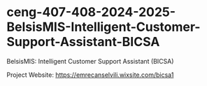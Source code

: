 # ceng-407-408-2024-2025-BelsisMIS-Intelligent-Customer-Support-Assistant-BICSA
BelsisMIS: Intelligent Customer Support Assistant (BICSA)

Project Website:
    https://emrecanselvili.wixsite.com/bicsa1
